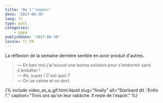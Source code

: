 ```yaml
---
title: 'De l''espoir'
date: '2017-06-30'
lang: fr
type: post
categories:
    - papa
publishDate: '2017-06-30'
locale: fr_FR
---
```


La réflexion de la semaine dernière semble en avoir produit d'autres.

<!-- more -->

> — Eh ben moi j'ai trouvé une bonne solution pour s'endormir sans s'embêter !  
> — Ah, super ! C'est quoi ?  
> — On se calme et on dort.

{% include video_as_a_gif.html.liquid
    slug="finally"
    alt="Starloard dit :'Enfin !'."
    caption="Trois ans qu'on leur rabâche. Il reste de l'espoir."
%}

